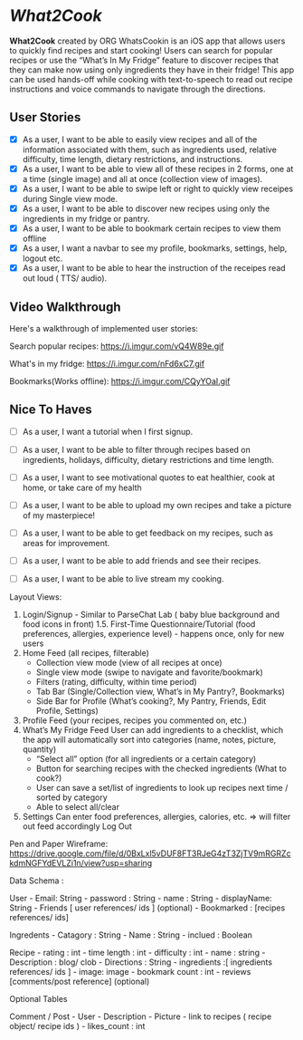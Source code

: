 # *What2Cook*

**What2Cook** created by ORG WhatsCookin is an iOS app that allows users to quickly find recipes and start cooking! Users can search for popular recipes or use the “What’s In My Fridge” feature to discover recipes that they can make now using only ingredients they have in their fridge! This app can be used hands-off while cooking with text-to-speech to read out recipe instructions and voice commands to navigate through the directions.

## User Stories

- [X] As a user, I want to be able to easily view recipes and all of the information associated with them, such as ingredients used, relative difficulty, time length, dietary restrictions, and instructions.
- [X] As a user, I want to be able to view all of these recipes in 2 forms, one at a time (single image) and all at once (collection view of images).
- [X] As a user, I want to be able to swipe left or right to quickly view receipes during Single view mode. 
- [X] As a user, I want to be able to discover new recipes using only the ingredients in my fridge or pantry.
- [X] As a user, I want to be able to bookmark certain recipes to view them offline
- [X] As a user, I want a navbar to see my profile, bookmarks, settings, help, logout etc.
- [X] As a user, I want to be able to hear the instruction of the receipes read out loud ( TTS/ audio).

## Video Walkthrough
Here's a walkthrough of implemented user stories:

Search popular recipes:
https://i.imgur.com/vQ4W89e.gif

What's in my fridge:
https://i.imgur.com/nFd6xC7.gif

Bookmarks(Works offline):
https://i.imgur.com/CQyYOaI.gif




## Nice To Haves
- [ ] As a user, I want a tutorial when I first signup.
- [ ] As a user, I want to be able to filter through recipes based on ingredients, holidays, difficulty, dietary restrictions and time length.
- [ ] As a user, I want to see motivational quotes to eat healthier, cook at home, or take care of my health
- [ ] As a user, I want to be able to upload my own recipes and take a picture of my masterpiece!
- [ ] As a user, I want to be able to get feedback on my recipes, such as areas for improvement.
- [ ] As a user, I want to be able to add friends and see their recipes.
- [ ] As a user, I want to be able to live stream my cooking.







Layout Views:

1. Login/Signup - Similar to ParseChat Lab ( baby blue background and food icons in front)
1.5. First-Time Questionnaire/Tutorial (food preferences, allergies, experience level) - happens once, only for new users
2. Home Feed (all recipes, filterable)
    - Collection view mode (view of all recipes at once)
    - Single view mode (swipe to navigate and favorite/bookmark)
    - Filters (rating, difficulty, within time period)
    - Tab Bar (Single/Collection view, What’s in My Pantry?, Bookmarks)
    - Side Bar for Profile (What’s cooking?, My Pantry, Friends, Edit Profile, Settings)
3. Profile Feed (your recipes, recipes you commented on, etc.)
4. What’s My Fridge Feed
User can add ingredients to a checklist, which the app will automatically sort into categories (name, notes, picture, quantity)
    - “Select all” option (for all ingredients or a certain category)
    - Button for searching recipes with the checked ingredients (What to cook?)
    - User can save a set/list of ingredients to look up recipes next time / sorted by category
    - Able to select all/clear
5. Settings
Can enter food preferences, allergies, calories, etc. => will filter out feed accordingly
Log Out



Pen and Paper Wireframe:
https://drive.google.com/file/d/0BxLxl5vDUF8FT3RJeG4zT3ZjTV9mRGRZckdmNGFYdEVLZi1n/view?usp=sharing

Data Schema : 

User
    - Email: String
    - password : String
    - name : String
    - displayName: String
    - Friends [ user references/ ids  ] (optional) 
    - Bookmarked : [recipes references/ ids]  

Ingredents
    - Catagory : String
    - Name : String
    - inclued : Boolean

 
 Recipe 
    - rating : int
    - time length : int
    - difficulty : int 
    - name : string 
    - Description : blog/ clob
    - Directions : String
    - ingredients :[ ingredients references/ ids ]
    - image: image
    - bookmark count : int 
    - reviews [comments/post reference] (optional)
    
Optional Tables 

 Comment / Post 
    - User 
    - Description 
    - Picture 
    - link to recipes ( recipe object/ recipe ids ) 
    - likes_count : int 
    
    
    

